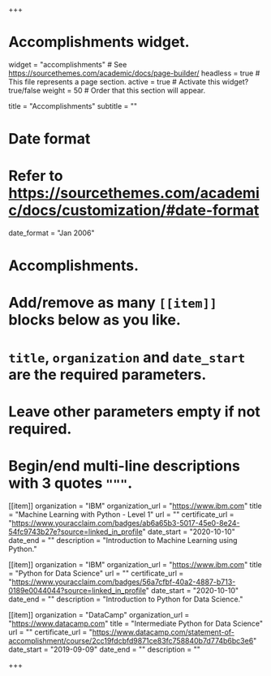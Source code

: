 +++
# Accomplishments widget.
widget = "accomplishments"  # See https://sourcethemes.com/academic/docs/page-builder/
headless = true  # This file represents a page section.
active = true  # Activate this widget? true/false
weight = 50  # Order that this section will appear.

title = "Accomplish&shy;ments"
subtitle = ""

# Date format
#   Refer to https://sourcethemes.com/academic/docs/customization/#date-format
date_format = "Jan 2006"

# Accomplishments.
#   Add/remove as many `[[item]]` blocks below as you like.
#   `title`, `organization` and `date_start` are the required parameters.
#   Leave other parameters empty if not required.
#   Begin/end multi-line descriptions with 3 quotes `"""`.

[[item]]
  organization = "IBM"
  organization_url = "https://www.ibm.com"
  title = "Machine Learning with Python - Level 1"
  url = ""
  certificate_url = "https://www.youracclaim.com/badges/ab6a65b3-5017-45e0-8e24-54fc9743b27e?source=linked_in_profile"
  date_start = "2020-10-10"
  date_end = ""
  description = "Introduction to Machine Learning using Python."

[[item]]
  organization = "IBM"
  organization_url = "https://www.ibm.com"
  title = "Python for Data Science"
  url = ""
  certificate_url = "https://www.youracclaim.com/badges/56a7cfbf-40a2-4887-b713-0189e0044044?source=linked_in_profile"
  date_start = "2020-10-10"
  date_end = ""
  description = "Introduction to Python for Data Science."

[[item]]
  organization = "DataCamp"
  organization_url = "https://www.datacamp.com"
  title = "Intermediate Python for Data Science"
  url = ""
  certificate_url = "https://www.datacamp.com/statement-of-accomplishment/course/2cc19fdcbfd9871ce83fc758840b7d774b6bc3e6"
  date_start = "2019-09-09"
  date_end = ""
  description = ""

+++
